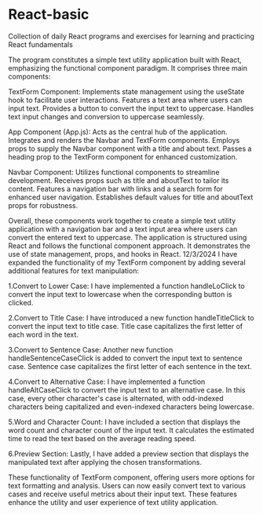 # React-basic
Collection of daily React programs and exercises for learning and practicing React fundamentals

The program constitutes a simple text utility application built with React, emphasizing the functional component paradigm. It comprises three main components:

TextForm Component:
Implements state management using the useState hook to facilitate user interactions.
Features a text area where users can input text.
Provides a button to convert the input text to uppercase.
Handles text input changes and conversion to uppercase seamlessly.

App Component (App.js):
Acts as the central hub of the application.
Integrates and renders the Navbar and TextForm components.
Employs props to supply the Navbar component with a title and about text.
Passes a heading prop to the TextForm component for enhanced customization.

Navbar Component:
Utilizes functional components to streamline development.
Receives props such as title and aboutText to tailor its content.
Features a navigation bar with links and a search form for enhanced user navigation.
Establishes default values for title and aboutText props for robustness.

Overall, these components work together to create a simple text utility application with a navigation bar and a text input area where users can convert the entered text to uppercase. The application is structured using React and follows the functional component approach. It demonstrates the use of state management, props, and hooks in React.
12/3/2024
I have expanded the functionality of my TextForm component by adding several additional features for text manipulation:

1.Convert to Lower Case:
  I have implemented a function handleLoClick to convert the input text to lowercase when the corresponding button is clicked.

2.Convert to Title Case:
  I have introduced a new function handleTitleClick to convert the input text to title case.
  Title case capitalizes the first letter of each word in the text.

3.Convert to Sentence Case:
  Another new function handleSentenceCaseClick is added to convert the input text to sentence case.
  Sentence case capitalizes the first letter of each sentence in the text.
  
4.Convert to Alternative Case:
   I have implemented a function handleAltCaseClick to convert the input text to an alternative case.
  In this case, every other character's case is alternated, with odd-indexed characters being capitalized and even-indexed characters being lowercase.
  
5.Word and Character Count:
  I have included a section that displays the word count and character count of the input text.
  It calculates the estimated time to read the text based on the average reading speed.
  
6.Preview Section:
Lastly, I have added a preview section that displays the manipulated text after applying the chosen transformations.

These functionality of TextForm component, offering users more options for text formatting and analysis. Users can now easily convert text to various cases and receive useful metrics about their input text. These features enhance the utility and user experience of text utility application.
